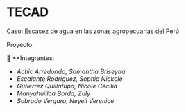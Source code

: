 # **TECAD**
Caso: Escasez de agua en las zonas agropecuarias del Perú

Proyecto:

:notebook_with_decorative_cover: **Integrantes:
* *Achic Arredondo, Samantha Briseyda*
* *Escalante Rodriguez, Sophia Nickole*
* *Gutierrez Quillatupa, Nicole Cecilia*
* *Manyahuillca Borda, Zuly*
* *Sobrado Vergara, Neyeli Verenice*
